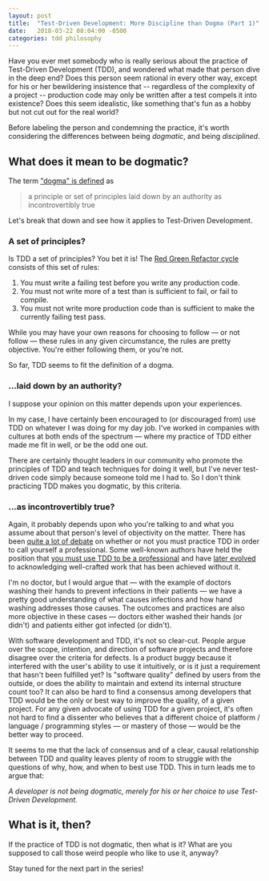 ```yaml
---
layout: post
title:  "Test-Driven Development: More Discipline than Dogma (Part 1)"
date:   2018-03-22 08:04:00 -0500
categories: tdd philosophy
---
```


Have you ever met somebody who is really serious about the practice of Test-Driven Development (TDD), and wondered what made that person dive in the deep end?  Does this person seem rational in every other way, except for his or her bewildering insistence that -- regardless of the complexity of a project -- production code may only be written after a test compels it into existence?  Does this seem idealistic, like something that's fun as a hobby but not cut out for the real world?

Before labeling the person and condemning the practice, it's worth considering the differences between being *dogmatic*, and being *disciplined*.


## What does it mean to be dogmatic?

The term ["dogma" is defined][dogma-definition] as

> a principle or set of principles
> laid down by an authority
> as incontrovertibly true

Let's break that down and see how it applies to Test-Driven Development.


### A set of principles?

Is TDD a set of principles?  You bet it is!  The [Red Green Refactor cycle][red-green-refactor] consists of this set of rules:

1. You must write a failing test before you write any production code.
1. You must not write more of a test than is sufficient to fail, or fail to compile.
1. You must not write more production code than is sufficient to make the currently failing test pass.

While you may have your own reasons for choosing to follow — or not follow — these rules in any given circumstance, the rules are pretty objective.  You're either following them, or you're not.

So far, TDD seems to fit the definition of a dogma.


### ...laid down by an authority?

I suppose your opinion on this matter depends upon your experiences.

In my case, I have certainly been encouraged to (or discouraged from) use TDD on whatever I was doing for my day job.  I've worked in companies with cultures at both ends of the spectrum — where my practice of TDD either made me fit in well, or be the odd one out.  

There are certainly thought leaders in our community who promote the principles of TDD and teach techniques for doing it well, but I've never test-driven code simply because someone told me I had to.  So I don't think practicing TDD makes you dogmatic, by this criteria.


### ...as incontrovertibly true?

Again, it probably depends upon who you're talking to and what you assume about that person's level of objectivity on the matter.  There has been [quite a lot of debate][is-tdd-dead] on whether or not you must practice TDD in order to call yourself a professional.  Some well-known authors have held the position that [you must use TDD to be a professional][no-tdd-equals-unprofessional] and have [later evolved][professionalism-and-tdd] to acknowledging well-crafted work that has been achieved without it.

I'm no doctor, but I would argue that — with the example of doctors washing their hands to prevent infections in their patients — we have a pretty good understanding of what causes infections and how hand washing addresses those causes.  The outcomes and practices are also more objective in these cases — doctors either washed their hands (or didn't) and patients either got infected (or didn't).

With software development and TDD, it's not so clear-cut.  People argue over the scope, intention, and direction of software projects and therefore disagree over the criteria for defects.  Is a product buggy because it interfered with the user's ability to use it intuitively, or is it just a requirement that hasn't been fulfilled yet?  Is "software quality" defined by users from the outside, or does the ability to maintain and extend its internal structure count too?  It can also be hard to find a consensus among developers that TDD would be the only or best way to improve the quality, of a given project.  For any given advocate of using TDD for a given project, it's often not hard to find a dissenter who believes that a different choice of platform / language / programming styles — or mastery of those — would be the better way to proceed.

It seems to me that the lack of consensus and of a clear, causal relationship between TDD and quality leaves plenty of room to struggle with the questions of why, how, and when to best use TDD.  This in turn leads me to argue that:

*A developer is not being dogmatic, merely for his or her choice to use Test-Driven Development.*


## What is it, then?

If the practice of TDD is not dogmatic, then what is it?  What are you supposed to call those weird people who like to use it, anyway?

Stay tuned for the next part in the series!


[dogma-definition]: https://www.google.com/search?q=Dictionary#dobs=dogma
[is-tdd-dead]: https://martinfowler.com/articles/is-tdd-dead/
[no-tdd-equals-unprofessional]: http://programmer.97things.oreilly.com/wiki/index.php/The_Three_Laws_of_Test-Driven_Development
[professionalism-and-tdd]: https://8thlight.com/blog/uncle-bob/2014/05/02/ProfessionalismAndTDD.html
[red-green-refactor]: http://blog.cleancoder.com/uncle-bob/2014/12/17/TheCyclesOfTDD.html
